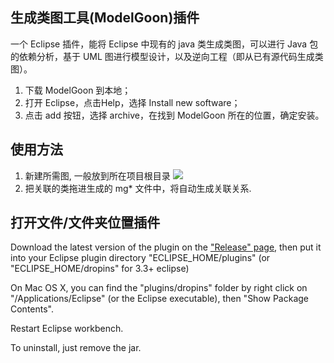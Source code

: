 ## 生成类图工具(ModelGoon)插件

一个 Eclipse 插件，能将 Eclipse 中现有的 java 类生成类图，可以进行 Java 包的依赖分析，基于 UML 图进行模型设计，以及逆向工程（即从已有源代码生成类图）。

1. 下载 ModelGoon 到本地；
2. 打开 Eclipse，点击Help，选择 Install new software；
3. 点击 add 按钮，选择 archive，在找到 ModelGoon 所在的位置，确定安装。

## 使用方法

1. 新建所需图, 一般放到所在项目根目录
![](http://upload-images.jianshu.io/upload_images/1662509-1762de3d71e25490.png?imageMogr2/auto-orient/strip%7CimageView2/2/w/1240)
2.  把关联的类拖进生成的 mg* 文件中，将自动生成关联关系.

##  打开文件/文件夹位置插件

Download the latest version of the plugin on the ["Release" page](https://github.com/samsonw/OpenExplorer/releases), then put it into your Eclipse plugin directory "ECLIPSE_HOME/plugins" (or "ECLIPSE_HOME/dropins" for 3.3+ eclipse)

On Mac OS X, you can find the "plugins/dropins" folder by right click on "/Applications/Eclipse" (or the Eclipse executable), then "Show Package Contents".

Restart Eclipse workbench.

To uninstall, just remove the jar.
